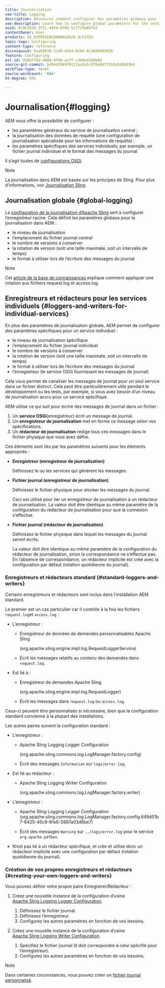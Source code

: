 ```yaml
---
title: Journalisation
seo-title: Logging
description: Découvrez comment configurer des paramètres globaux pour le service de journalisation centrale, des paramètres spécifiques pour les services individuels ou apprenez à demander la journalisation des données.
seo-description: Learn how to configure global parameters for the central logging service, specific settings for the individual services or how to request data logging.
uuid: 8c9e3628-2f2c-445d-9706-5c7725b85fe2
contentOwner: User
products: SG_EXPERIENCEMANAGER/6.4/SITES
topic-tags: configuring
content-type: reference
discoiquuid: 5aa69b10-2cd0-4d34-8104-8c3b88405926
feature: Configuring
exl-id: d94b776d-db06-4f46-ac7f-c3b8e4160b69
source-git-commit: bd94d3949f0117aa3e1c9f0e84f7293a5d6b03b4
workflow-type: tm+mt
source-wordcount: '664'
ht-degree: 93%

---
```


# Journalisation{#logging}

AEM vous offre la possibilité de configurer :

* les paramètres généraux du service de journalisation central ;
* la journalisation des données de requête (une configuration de journalisation spécialisée pour les informations de requête) :
* les paramètres spécifiques des services individuels; par exemple, un fichier journal individuel et le format des messages du journal

Il s’agit toutes de [configurations OSGi](/help/sites-deploying/configuring-osgi.md).

>[!NOTE]
>
>La journalisation dans AEM est basée sur les principes de Sling. Pour plus d’informations, voir [Journalisation Sling](https://sling.apache.org/site/logging.html).

## Journalisation globale {#global-logging}

La [configuration de la journalisation d’Apache Sling](/help/sites-deploying/osgi-configuration-settings.md) sert à configurer l’enregistreur racine. Cela définit les paramètres globaux pour la journalisation dans AEM :

* le niveau de journalisation
* l’emplacement du fichier journal central
* le nombre de versions à conserver
* la rotation de version (soit une taille maximale, soit un intervalle de temps)
* le format à utiliser lors de l’écriture des messages du journal

>[!NOTE]
>
>Cet [article de la base de connaissances ](https://helpx.adobe.com/experience-manager/kb/HowToRotateRequestAndAccessLog.html)explique comment appliquer une rotation aux fichiers request.log et access.log.

## Enregistreurs et rédacteurs pour les services individuels {#loggers-and-writers-for-individual-services}

En plus des paramètres de journalisation globale, AEM permet de configurer des paramètres spécifiques pour un service individuel :

* le niveau de journalisation spécifique
* l’emplacement du fichier journal individuel
* le nombre de versions à conserver
* la rotation de version (soit une taille maximale, soit un intervalle de temps) 
* le format à utiliser lors de l’écriture des messages du journal
* l’enregistreur (le service OSGi fournissant les messages de journal)

Cela vous permet de canaliser les messages de journal pour un seul service dans un fichier distinct. Cela peut être particulièrement utile pendant le développement ou les tests, par exemple, si vous avez besoin d’un niveau de journalisation accru pour un service spécifique.

AEM utilise ce qui suit pour écrire des messages de journal dans un fichier :

1. Un **service OSGi**(enregistreur) écrit un message de journal.
1. Un **enregistreur de journalisation** met en forme ce message selon vos spécifications.
1. Un **rédacteur de journalisation** rédige tous ces messages dans le fichier physique que vous avez défini.

Ces éléments sont liés par les paramètres suivants pour les éléments appropriés :

* **Enregistreur (enregistreur de journalisation)**

   Définissez le ou les services qui génèrent les messages.

* **Fichier journal (enregistreur de journalisation)**

   Définissez le fichier physique pour stocker les messages du journal.

   Ceci est utilisé pour lier un enregistreur de journalisation à un rédacteur de journalisation. La valeur doit être identique au même paramètre de la configuration du rédacteur de journalisation pour que la connexion s’effectue.

* **Fichier journal (rédacteur de journalisation)**

   Définissez le fichier physique dans lequel les messages du journal seront écrits.

   La valeur doit être identique au même paramètre de la configuration du rédacteur de journalisation, sinon la correspondance ne s’effectue pas. En l’absence de correspondance, un rédacteur implicite est créé avec la configuration par défaut (rotation quotidienne du journal).

### Enregistreurs et rédacteurs standard {#standard-loggers-and-writers}

Certains enregistreurs et rédacteurs sont inclus dans l’installation AEM standard.

Le premier est un cas particulier car il contrôle à la fois les fichiers `request.log`et `access.log` :

* L’enregistreur :

   * Enregistreur de données de demandes personnalisables Apache Sling

      (org.apache.sling.engine.impl.log.RequestLoggerService)

   * Écrit les messages relatifs au contenu des demandes dans `request.log`.

* Est lié à :

   * Enregistreur de demandes Apache Sling

      (org.apache.sling.engine.impl.log.RequestLogger)

   * Écrit les messages dans `request.log` ou `access.log`.

Ceux-ci peuvent être personnalisés si nécessaire, bien que la configuration standard convienne à la plupart des installations.

Les autres paires suivent la configuration standard :

* L’enregistreur :

   * Apache Sling Logging Logger Configuration

      (org.apache.sling.commons.log.LogManager.factory.config)

   * Écrit des messages `Information` sur `logs/error.log`.

* Est lié au rédacteur :

   * Apache Sling Logging Writer Configuration

      (org.apache.sling.commons.log.LogManager.factory.writer)

* L’enregistreur :

   * Apache Sling Logging Logger Configuration (org.apache.sling.commons.log.LogManager.factory.config.649d51b7-6425-45c9-81e6-2697a03d6be7)

   * Écrit des messages `Warning` sur `../logs/error.log` pour le service `org.apache.pdfbox`.

* N’est pas lié à un rédacteur spécifique, et crée et utilise donc un rédacteur implicite avec une configuration par défaut (rotation quotidienne du journal).

### Création de vos propres enregistreurs et rédacteurs {#creating-your-own-loggers-and-writers}

Vous pouvez définir votre propre paire Enregistrer/Rédacteur :

1. Créez une nouvelle instance de la configuration d’usine [Apache Sling Logging Logger Configuration](/help/sites-deploying/osgi-configuration-settings.md).

   1. Définissez le fichier journal.
   1. Définissez l’enregistreur.
   1. Configurez les autres paramètres en fonction de vos besoins.

1. Créez une nouvelle instance de la configuration d’usine [Apache Sling Logging Writer Configuration](/help/sites-deploying/osgi-configuration-settings.md).

   1. Spécifiez le fichier journal (il doit correspondre à celui spécifié pour l’enregistreur).
   1. Configurez les autres paramètres en fonction de vos besoins.

>[!NOTE]
>
>Dans certaines circonstances, vous pouvez créer un [fichier journal personnalisé](/help/sites-deploying/monitoring-and-maintaining.md#create-a-custom-log-file).

